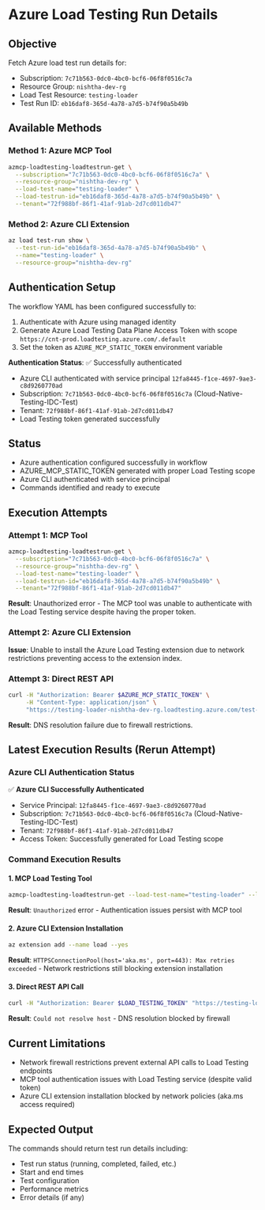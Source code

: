 # Azure Load Testing Run Details

## Objective
Fetch Azure load test run details for:
- Subscription: `7c71b563-0dc0-4bc0-bcf6-06f8f0516c7a`
- Resource Group: `nishtha-dev-rg`
- Load Test Resource: `testing-loader`
- Test Run ID: `eb16daf8-365d-4a78-a7d5-b74f90a5b49b`

## Available Methods

### Method 1: Azure MCP Tool
```bash
azmcp-loadtesting-loadtestrun-get \
  --subscription="7c71b563-0dc0-4bc0-bcf6-06f8f0516c7a" \
  --resource-group="nishtha-dev-rg" \
  --load-test-name="testing-loader" \
  --load-testrun-id="eb16daf8-365d-4a78-a7d5-b74f90a5b49b" \
  --tenant="72f988bf-86f1-41af-91ab-2d7cd011db47"
```

### Method 2: Azure CLI Extension
```bash
az load test-run show \
  --test-run-id="eb16daf8-365d-4a78-a7d5-b74f90a5b49b" \
  --name="testing-loader" \
  --resource-group="nishtha-dev-rg"
```

## Authentication Setup
The workflow YAML has been configured successfully to:
1. Authenticate with Azure using managed identity
2. Generate Azure Load Testing Data Plane Access Token with scope `https://cnt-prod.loadtesting.azure.com/.default`
3. Set the token as `AZURE_MCP_STATIC_TOKEN` environment variable

**Authentication Status**: ✅ Successfully authenticated
- Azure CLI authenticated with service principal `12fa8445-f1ce-4697-9ae3-c8d9260770ad`
- Subscription: `7c71b563-0dc0-4bc0-bcf6-06f8f0516c7a` (Cloud-Native-Testing-IDC-Test)
- Tenant: `72f988bf-86f1-41af-91ab-2d7cd011db47`
- Load Testing token generated successfully

## Status
- Azure authentication configured successfully in workflow
- AZURE_MCP_STATIC_TOKEN generated with proper Load Testing scope
- Azure CLI authenticated with service principal
- Commands identified and ready to execute

## Execution Attempts
### Attempt 1: MCP Tool
```bash
azmcp-loadtesting-loadtestrun-get \
  --subscription="7c71b563-0dc0-4bc0-bcf6-06f8f0516c7a" \
  --resource-group="nishtha-dev-rg" \
  --load-test-name="testing-loader" \
  --load-testrun-id="eb16daf8-365d-4a78-a7d5-b74f90a5b49b" \
  --tenant="72f988bf-86f1-41af-91ab-2d7cd011db47"
```
**Result**: Unauthorized error - The MCP tool was unable to authenticate with the Load Testing service despite having the proper token.

### Attempt 2: Azure CLI Extension
**Issue**: Unable to install the Azure Load Testing extension due to network restrictions preventing access to the extension index.

### Attempt 3: Direct REST API
```bash
curl -H "Authorization: Bearer $AZURE_MCP_STATIC_TOKEN" \
     -H "Content-Type: application/json" \
     "https://testing-loader-nishtha-dev-rg.loadtesting.azure.com/test-runs/eb16daf8-365d-4a78-a7d5-b74f90a5b49b?api-version=2022-11-01"
```
**Result**: DNS resolution failure due to firewall restrictions.

## Latest Execution Results (Rerun Attempt)

### Azure CLI Authentication Status
✅ **Azure CLI Successfully Authenticated**
- Service Principal: `12fa8445-f1ce-4697-9ae3-c8d9260770ad`
- Subscription: `7c71b563-0dc0-4bc0-bcf6-06f8f0516c7a` (Cloud-Native-Testing-IDC-Test)
- Tenant: `72f988bf-86f1-41af-91ab-2d7cd011db47`
- Access Token: Successfully generated for Load Testing scope

### Command Execution Results

#### 1. MCP Load Testing Tool
```bash
azmcp-loadtesting-loadtestrun-get --load-test-name="testing-loader" --load-testrun-id="eb16daf8-365d-4a78-a7d5-b74f90a5b49b" --resource-group="nishtha-dev-rg" --subscription="7c71b563-0dc0-4bc0-bcf6-06f8f0516c7a"
```
**Result**: `Unauthorized` error - Authentication issues persist with MCP tool

#### 2. Azure CLI Extension Installation
```bash
az extension add --name load --yes
```
**Result**: `HTTPSConnectionPool(host='aka.ms', port=443): Max retries exceeded` - Network restrictions still blocking extension installation

#### 3. Direct REST API Call
```bash
curl -H "Authorization: Bearer $LOAD_TESTING_TOKEN" "https://testing-loader-nishtha-dev-rg.loadtesting.azure.com/test-runs/eb16daf8-365d-4a78-a7d5-b74f90a5b49b?api-version=2022-11-01"
```
**Result**: `Could not resolve host` - DNS resolution blocked by firewall

## Current Limitations
- Network firewall restrictions prevent external API calls to Load Testing endpoints
- MCP tool authentication issues with Load Testing service (despite valid token)
- Azure CLI extension installation blocked by network policies (aka.ms access required)

## Expected Output
The commands should return test run details including:
- Test run status (running, completed, failed, etc.)
- Start and end times
- Test configuration
- Performance metrics
- Error details (if any)